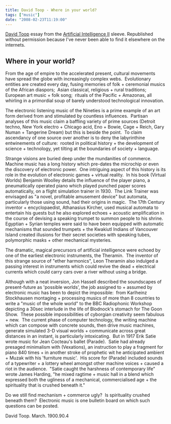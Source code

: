```yaml
---
title: David Toop - Where in your world?
tags: ["music"]
date: "2008-02-23T11:19:00"
---
```


[David Toop](http://www.davidtoop.com/) essay from the [Artificial Intelligence II](http://en.wikipedia.org/wiki/Artificial_Intelligence_%28series%29) sleeve. Republished without permission because I've never been able to find it elsewhere on the internets.

## Where in your world?

From the age of empire to the accelerated present, cultural movements have spread the globe with increasingly complex webs.  Evolutionary entities are created every day, fusing memories of folk + ceremonial musics of the African diaspors;  Asian classical, religious + rural traditions;  European art music + folk song;  rituals of the Pacific + Amazonas, all whirling in a primordial soup of barely understood technological innovation.

The electronic listening music of the Nineties is a prime example of an art form derived from and stimulated by countless influences.  Partisan analyses of this music claim a baffling variety of prime sources (Detroit techno, New York electro + Chicago acid, Eno + Bowie, Cage + Reich, Gary Numan + Tangerine Dream) but this is beside the point.  To claim ascendancy of one source over another is to deny the labyrinthine entwinements of culture:  rooted in political history + the development of science + technology, yet tilting at the boundaries of society + language.

Strange visions are buried deep under the mundanities of commerce.  Machine music has a long history which pre-dates the microchip or even the discovery of electronic power.  One intriguing aspect of this history is its role in the evolution of electronic games + virtual reality.  In his book (Virtual Worlds) Benjamin Woolley details the influence of the player piano, a pneumatically operated piano which played punched paper scores automatically, on a flight simulation trainer in 1930.  The Link Trainer was envisaged as "a novel, profitable amusement device" but automata, particularly those using sound, had their origins in magic.  The 17th Century inventor + encyclopaedist, Athanasius Kircher, used musical automata to entertain his guests but he also explored echoes + acoustic amplification in the course of devising a speaking trumpet to summon people to his shrine.  Egyptian + Syrian temples were said to have been equipped with automatic mechanisms that sounded trumpets + the Kwakiutl Indians of Vancouver Island created illusions for their secret societies with speaking tubes, polymorphic masks + other mechanical mysteries.

The dramatic, magical precursors of artificial intelligence were echoed by one of the earliest electronic instruments, the Theramin.  The inventor of this strange source of "ether harmonics", Leon Theramin also indulged a passing interest in instruments which could revive the dead + electrical currents which could carry cars over a river without using a bridge.

Although with a neat inversion, Jon Hassell described the soundscapes of present-future as 'possible worlds', the job assigned to + assumed by electronic music has been to depict the impossible:  from Karlheinz Stockhausen montaging + processing musics of more than 8 countries to write a "music of the whole world" to the BBC Radiophonic Workshop depicting a 30sec interlude in the life of Blodnock's stomach for The Goon Show.  These possible impossibilities of cyborgian creativity seem fabulous + new.  The current phase of computer technology, the writing machine which can compose with concrete sounds, then drive music machines, generate simulated 3-D visual worlds + communicate across great distances in an instant, is particularly intoxicating.  But in 1917 Erik Satie wrote music for Jean Cocteau's ballet (Parade).  Satie had already presaged minimalism with (Vexations), an instruction to play a fragment for piano 840 times + in another stroke of prophetic wit he anticipated ambient + Muzak with his 'furniture music'.  His score for (Parade) included sounds of a typewriter + a lottery wheel amongst other machine voices + caused a riot in the audience.  "Satie caught the harshness of contemporary life" wrote James Harding, "he mixed ragtime + music hall in a blend which expressed both the ugliness of a mechanical, commercialised age + the spirituality that is crushed beneath it."

Do we still find mechanism + commerce ugly?  Is spirituality crushed beneath them?  Electronic music is one bulletin board on which such questions can be posted.

David Toop. March. 1900.90.4
